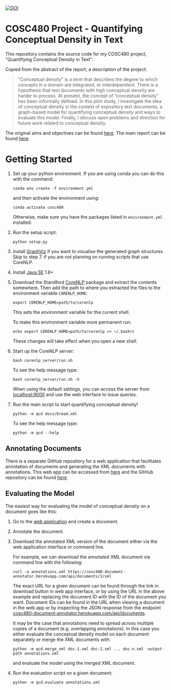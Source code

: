 [![DOI](https://zenodo.org/badge/DOI/10.5281/zenodo.3474469.svg)](https://doi.org/10.5281/zenodo.3474469)

# COSC480 Project - Quantifying Conceptual Density in Text
This repository contains the source code for my COSC480 project, "Quantifying Conceptual Density in Text".

Copied from the abstract of the report, a description of the project:
> "Conceptual density" is a term that describes the degree to which concepts in 
> a domain are integrated, or interdependent.  There is a hypothesis that text 
> documents with high conceptual density are harder to process.  At present, 
> the concept of “conceptual density” has been informally defined.  In this 
> pilot study, I investigate the idea of conceptual density in the context of 
> expository text documents, a graph-based model for quantifying conceptual 
> density and ways to evaluate this model.  Finally, I discuss open problems 
> and direction for future work related to conceptual density.

The original aims and objectives can be found [here](https://github.com/eight0153/cosc480/blob/master/reports/aims/aims.pdf).
The main report can be found [here](https://github.com/eight0153/cosc480/blob/master/reports/technical_report/latex/report.pdf).

# Getting Started
1.  Set up your python environment.
    If you are using conda you can do this with the command:
    ```shell script
    conda env create -f environment.yml
    ```
    and then activate the environment using:
    ```shell script
    conda activate cosc480
    ```
    Otherwise, make sure you have the packages listed in 
    `environment.yml` installed.
    
2.  Run the setup script:
    ```shell script
    python setup.py
    ```

3.  Install [GraphViz](https://graphviz.gitlab.io/download/) if you want to visualise the generated graph structures.
    Skip to step 7. if you are not planning on running scripts that use CoreNLP.

4.  Install [Java SE](https://www.oracle.com/technetwork/java/javase/overview/index.html) 1.8+

5.  Download the Standford [CoreNLP](https://stanfordnlp.github.io/CoreNLP/) package and extract the contents somewhere.
    Then add the path to where you extracted the files to the environment variable `CORENLP_HOME`:
    ```shell script
    export CORENLP_HOME=path/to/corenlp
    ```
    This sets the environment variable for the current shell.
    
    To make this environment variable more permanent run:
    ```shell script
    echo export CORENLP_HOME=path/to/corenlp >> ~/.bashrc
    ```
    These changes will take effect when you open a new shell.

6.  Start up the CoreNLP server:
    ```shell script
    bash corenlp_server/run.sh
    ```
    
    To see the help message type:
    ```shell script
    bash corenlp_server/run.sh -h
    ```
    
    When using the default settings, you can access the server from [localhost:9000](http://localhost:9000/) and
    use the web interface to issue queries.

7.  Run the main script to start quantifying conceptual density!
    ```shell script
    python -m qcd docs/bread.xml
    ```

    To see the help message type:
    ```shell script
    python -m qcd --help
    ```

## Annotating Documents
There is a separate GitHub repository for a web application that facilitates
annotation of documents and generating the XML documents with annotations.
This web app can be accessed from [here](https://cosc480-document-annotator.herokuapp.com/documents)
and the GitHub repository can be found [here](https://github.com/eight0153/cosc480-annotator).

## Evaluating the Model
The easiest way for evaluating the model of conceptual density on a document 
goes like this:

1.  Go to the [web application](https://cosc480-document-annotator.herokuapp.com/documents)
    and create a document.
    
2.  Annotate the document.

3.  Download the annotated XML version of the document either via the web 
    application interface or command line.
    
    For example, we can download the annotated XML document via command line
    with the following:
    ```shell script
    curl -o annotations.xml https://cosc480-document-annotator.herokuapp.com/api/documents/1/xml
    ``` 
    
    The exact URL for a given document can be found through the link in download
     button in web app interface, or by using the URL in the above example and 
     replacing the document ID with the ID of the document you want. Document 
     IDs can be found in the URL when viewing a document in the web app or by 
     inspecting the JSON response from the endpoint [cosc480-document-annotator.herokuapp.com/api/documents](https://cosc480-document-annotator.herokuapp.com/api/documents/).
     
     It may be the case that annotations need to spread across multiple copies of a document (e.g. overlapping annotations).
     In this case you either evaluate the conceptual density model on each document separately or merge the XML documents
     with:
     ```shell script
    python -m qcd.merge_xml doc-1.xml doc-2.xml ... doc-n.xml -output-path annotations.xml
    ``` 
    and evaluate the model using the merged XML document.

4.  Run the evaluation script on a given document:
    ```shell script
    python -m qcd.evaluate annotations.xml
    ```
